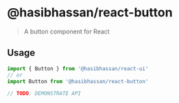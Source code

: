 # @hasibhassan/react-button

> A button component for React

## Usage

```jsx
import { Button } from '@hasibhassan/react-ui'
// or
import Button from '@hasibhassan/react-button'

// TODO: DEMONSTRATE API
```
